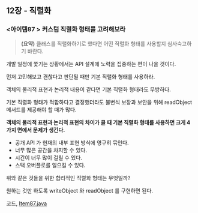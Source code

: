 ## 12장 - 직렬화

### <아이템87 > 커스텀 직렬화 형태를 고려해보라

> **(요약)** 클래스를 직렬화하기로 했다면 어떤 직렬화 형태를 사용할지 심사숙고하기 바란다.

개발 일정에 쫓기는 상황에서는 API 설계에 노력을 집중하는 편이 나을 것이다.

먼저 고민해보고 괜찮다고 판단될 때만 기본 직렬화 형태를 사용하라.

객체의 물리적 표현과 논리적 내용이 같다면 기본 직렬화 형태라도 무방하다.

기본 직렬화 형태가 적합하다고 결정했더라도 불변식 보장과 보안을 위해 readObject 메서드를 제공해야 할 때가 많다.

**객체의 물리적 표현과 논리적 표현의 차이가 클 때 기본 직렬화 형태를 사용하면 크게 4 가지 면에서 문제가 생긴다.**

- 공개 API 가 현재의 내부 표현 방식에 영구히 묶인다.
- 너무 많은 공간을 차지할 수 있다.
- 시간이 너무 많이 걸릴 수 있다.
- 스택 오버플로를 일으킬 수 있다.

위와 같은 것들을 위한 합리적인 직렬화 형태는 무엇일까?

원하는 것만 하도록 writeObject 와 readObject 를 구현하면 된다.

코드, [Item87.java](https://github.com/ziippy/EffectiveJava/blob/master/src/chapter12/item87/Item87.java)